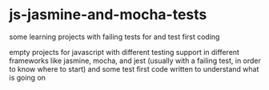 # js-jasmine-and-mocha-tests

some learning projects with failing tests for and test first coding

empty projects for javascript with different testing support in different frameworks like jasmine, mocha, and jest (usually with a failing test, 
in order to know where to start) and some test first code written to understand what is going on

